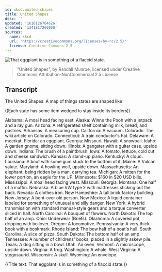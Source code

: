 ```yaml
---
id: xkcd.united-shapes
title: United Shapes
desc: ''
updated: '1616126764626'
created: '1341817200000'
sources:
  name: xkcd
  url: 'https://creativecommons.org/licenses/by-nc/2.5/'
  license: Creative Commons 2.5
---
```

![That eggplant is in something of a flaccid state.](https://imgs.xkcd.com/comics/united_shapes.png)
> "United Shapes", by Randall Munroe, licensed under Creative Commons Attribution-NonCommercial 2.5 License

## Transcript
The United Shapes: A map of things states are shaped like

((Each state has some item wedged to stay inside its borders))

Alabama: A moai head facing east.
Alaska: Winne the Pooh with a jetpack and a ray gun.
Arizona: A refrigerated shelf containing milk, bread, and pastries.
Arkansas: A measuring cup.
California: A vacuum.
Colorado: The wiki article on Colorado.
Connecticut: A train conductor's hat.
Delaware: A meerkat.
Florida: an eggplant.
Georgia: Missouri.
Hawaii: A snowball.
Idaho: A garden gnome, sitting down.
Illinois: A gangster with a guitar case, upside down.
Indiana: The brush of a paintbrush.
Iowa: A tomato, lettuce, cold cut and cheese sandwich.
Kansas: A stand-up piano.
Kentucky: A cloud.
Louisiana: A boot with some gum stuck to the bottom of it.
Maine: A Vulcan salute.
Maryland: A howling wolf, upside down.
Massachusetts: An elephant, being ridden by a man, carrying tea.
Michigan: A mitten for the lower portion, an eagle for the UP.
Minnesota: $160 in $20 USD bills.
Mississippi: A moai head facing west.
Missouri: Georgia.
Montana: One half of a muffin.
Nebraska: A blue VW type 2 with mattresses sticking out the back.
Nevada: A clothes iron.
New Hampshire: A tall brick factory building.
New Jersey: A bent-over old person.
New Mexico: A liquid container labeled for something of unusual and silly danger.
New York: A hybrid transmission with standard manual-style gears and a torque converter sliced in half.
North Carolina: A bouquet of flowers.
North Dakota: The top half of an amp.
Ohio: Underwear (Briefs).
Oklahoma: A covered pot, dripping with boilover.
Oregon: A locomotive.
Pennsylvania: A very thick book with a bookmark.
Rhode Island: The bow half of a boat's hull.
South Carolina: A slice of pizza.
South Dakota: The bottom half of an amp.
Tennessee: A number of childrens' books, placed in a slightly askew pile.
Texas: A dog sitting in a bowl.
Utah: An oven.
Vermont: A microscope, upside down.
Virgina: A frog.
Washington: A whale.
West Virginia: A stegosaurid.
Wisconsin: A skull.
Wyoming: An envelope.

{{Title text: That eggplant is in something of a flaccid state.}}
